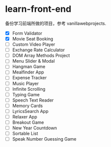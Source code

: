 # learn-front-end
备份学习前端所做的项目，参考 vanillawebprojects.

- [x] Form Validator
- [x] Movie Seat Booking
- [ ] Custom Video Player
- [ ] Exchange Rate Calculator
- [ ] DOM Array Methods Project
- [ ] Menu Slider & Modal
- [ ] Hangman Game
- [ ] Mealfinder App
- [ ] Expense Tracker
- [ ] Music Player
- [ ] Infinite Scrolling
- [ ] Typing Game
- [ ] Speech Text Reader
- [ ] Memory Cards
- [ ] LyricsSearch App
- [ ] Relaxer App
- [ ] Breakout Game
- [ ] New Year Countdown
- [ ] Sortable List
- [ ] Speak Number Guessing Game
